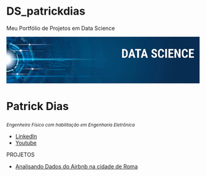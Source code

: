 
# DS_patrickdias

Meu Portfólio de Projetos em Data Science



<p align="center">
  <img src="banner.png" >
</p>

# Patrick Dias
<sub>*Engenheiro Físico com habilitação em Engenharia Eletrônica* </sub>


* [LinkedIn](https://www.linkedin.com/in/patrickdias1/)
* [Youtube](https://www.youtube.com/channel/UC1piDDPbAXgpFdG1UFLFCWQ)



PROJETOS

- [Analisando Dados do Airbnb na cidade de Roma](https://github.com/patrickdias1/Projeto-1/blob/main/PROJETO_1_Analisando_os_Dados_do_Airbnb.ipynb) 




